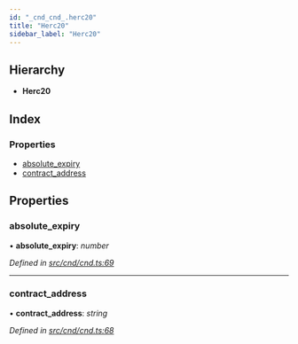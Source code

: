 ```yaml
---
id: "_cnd_cnd_.herc20"
title: "Herc20"
sidebar_label: "Herc20"
---
```


## Hierarchy

* **Herc20**

## Index

### Properties

* [absolute_expiry](_cnd_cnd_.herc20.md#absolute_expiry)
* [contract_address](_cnd_cnd_.herc20.md#contract_address)

## Properties

###  absolute_expiry

• **absolute_expiry**: *number*

*Defined in [src/cnd/cnd.ts:69](https://github.com/comit-network/comit-js-sdk/blob/364611d/src/cnd/cnd.ts#L69)*

___

###  contract_address

• **contract_address**: *string*

*Defined in [src/cnd/cnd.ts:68](https://github.com/comit-network/comit-js-sdk/blob/364611d/src/cnd/cnd.ts#L68)*
